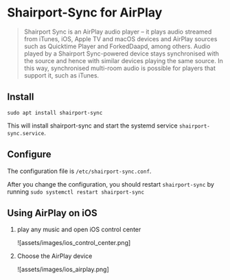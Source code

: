 # Shairport-Sync for AirPlay

>Shairport Sync is an AirPlay audio player – it plays audio streamed from iTunes, iOS, Apple TV and macOS devices and AirPlay sources such as Quicktime Player and ForkedDaapd, among others.
Audio played by a Shairport Sync-powered device stays synchronised with the source and hence with similar devices playing the same source. In this way, synchronised multi-room audio is possible for players that support it, such as iTunes.

## Install
```shell
sudo apt install shairport-sync
```

This will install shairport-sync and start the systemd service `shairport-sync.service`.

## Configure
The configuration file is `/etc/shairport-sync.conf`.

After you change the configuration, you should restart `shairport-sync` by running
`sudo systemctl restart shairport-sync`

## Using AirPlay on iOS
1.  play any music and open iOS control center

    ![assets/images/ios_control_center.png]

2.  Choose the AirPlay device

    ![assets/images/ios_airplay.png]